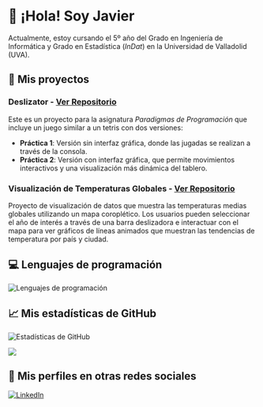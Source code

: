 # 👋 ¡Hola! Soy Javier

Actualmente, estoy cursando el 5º año del Grado en Ingeniería de Informática y Grado en Estadística (*InDat*) en la Universidad de Valladolid (UVA).

## 📁 Mis proyectos 
### **Deslizator** - [Ver Repositorio](https://github.com/JaviGames184/uva.paradigmasprogramacion)
Este es un proyecto para la asignatura *Paradigmas de Programación* que incluye un juego similar a un tetris con dos versiones:
- **Práctica 1**: Versión sin interfaz gráfica, donde las jugadas se realizan a través de la consola.
- **Práctica 2**: Versión con interfaz gráfica, que permite movimientos interactivos y una visualización más dinámica del tablero.

### **Visualización de Temperaturas Globales** - [Ver Repositorio](https://github.com/JaviGames184/uva.desi)
Proyecto de visualización de datos que muestra las temperaturas medias globales utilizando un mapa coroplético. 
Los usuarios pueden seleccionar el año de interés a través de una barra deslizadora e interactuar con el mapa para ver gráficos de líneas animados que muestran las tendencias de temperatura por país y ciudad. 

## 💻 Lenguajes de programación
![Lenguajes de programación](https://github-readme-stats.vercel.app/api/top-langs/?username=JaviGames184&layout=compact&theme=radical&locale=es)
  
## 📈 Mis estadísticas de GitHub
![Estadísticas de GitHub](https://github-readme-stats.vercel.app/api?username=JaviGames184&show_icons=true&theme=radical&locale=es)

[![](https://visitcount.itsvg.in/api?id=JaviGames184&icon=0&color=12)](https://visitcount.itsvg.in)

## 👤 Mis perfiles en otras redes sociales
[![LinkedIn](https://img.shields.io/badge/LinkedIn-%230077B5.svg?logo=linkedin&logoColor=white)](https://www.linkedin.com/in/javierramosjimeno/) 

